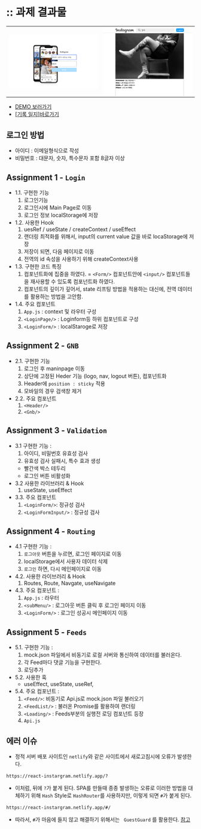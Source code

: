 <h1>:: 과제 결과물 </h2>
<table>
  <tbody>
    <tr>
      <td>
        <a href="">
          <img align="center" src="https://raw.githubusercontent.com/ohtaekwon/OHTK-Portfolio/master/images/instar_main_1.png" width="550" alt-text="로그인 페이지" >
        </a>
      </td>
      <td>
        <a href="">
          <img align="center" src="https://raw.githubusercontent.com/ohtaekwon/OHTK-Portfolio/master/images/instar_main_2.png" width="550" alt-text="메인페이지">
        </a>
      </td>
    </tr>
  </tbody>
</table>

- [DEMO 보러가기](https://react-instargram.netlify.app)
- [[기록 일지]바로가기](https://blog.naver.com/ohtk92)

## 로그인 방법

- 아이디 : 이메일형식으로 작성
- 비밀번호 : 대문자, 숫자, 특수문자 포함 8글자 이상

## Assignment 1 - `Login`

- 1.1. 구현한 기능
  1. 로그인기능
  2. 로그인시에 Main Page로 이동
  3. 로그인 정보 localStorage에 저장
- 1.2. 사용한 Hook
  1. uesRef / useState / createContext / useEffect
  2. 랜더링 최적화를 위해서, input의 current value 값을 바로 locaStorage에 저장
  3. 저장이 되면, 다음 페이지로 이동
  4. 전역의 id 속성을 사용하기 위해 createContext사용
- 1.3. 구현한 코드 특징
  1. 컴포넌트화에 집중을 하였다. = `<Form/>` 컴포넌트안에 `<input/>` 컴포넌트들을 재사용할 수 있도록 컴포넌트화 하였다.
  2. 컴포넌트의 깊이가 깊어서, state 리프팅 방법을 적용하는 대신에, 전역 데이터를 활용하는 방법을 고안함.
- 1.4. 주요 컴포넌트
  1. `App.js` : context 및 라우터 구성
  2. `<LoginPage/>` : Loginform등 하위 컴포넌트로 구성
  3. `<LoginForm/>` : localStaroge로 저장

## Assignment 2 - `GNB`

- 2.1. 구현한 기능
  1. 로그인 후 maninpage 이동
  2. 상단에 고정된 Heder 기능 (logo, nav, logout 버튼), 컴포넌트화
  3. Header에 `position : sticky` 적용
  4. 모바일의 경우 검색창 제거
- 2.2. 주요 컴포넌트
  1. `<Header/>`
  2. `<Gnb/>`

## Assignment 3 - `Validation`

- 3.1 구현한 기능 :
  1. 아이디, 비밀번호 유효성 검사
  2. 유효성 검사 실패시, 특수 효과 생성
  - 빨간색 박스 테두리
  - 로그인 버튼 비활성화
- 3.2 사용한 라이브러리 & Hook
  1. useState, useEffect
- 3.3. 주요 컴포넌트
  1. `<LoginForm/>`: 정규성 검사
  2. `<LoginFormInput/>` : 정규성 검사

## Assignment 4 - `Routing`

- 4.1 구현한 기능 :
  1. `로그아웃` 버튼을 누르면, 로그인 페이지로 이동
  2. localStorage에서 사용자 데이터 삭제
  3. `로그인` 하면, 다시 메인페이지로 이동
- 4.2. 사용한 라이브러리 & Hook
  1. Routes, Route, Navgate, useNavigate
- 4.3. 주요 컴포넌트 :
  1. `App.js` : 라우터
  2. `<subMenu/>` : 로그아웃 버튼 클릭 후 로그인 페이지 이동
  3. `<LoginForm/>` : 로그인 성공시 메인페이지 이동

## Assignment 5 - `Feeds`

- 5.1. 구현한 기능 :
  1.  mock.json 파일에서 비동기로 로컬 서버와 통신하여 데이터를 불러온다.
  2.  각 Feed마다 댓글 기능을 구현한다.
  3.  로딩추가
- 5.2. 사용한 훅
  - useEffect, useState, useRef,
- 5.4. 주요 컴포넌트 :
  1. `<Feed/>`: 비동기로 Api.js로 mock.json 파일 불러오기
  2. `<FeedList/>` : 불러온 Promise를 활용하여 랜더링
  3. `<Loading/>` : Feeds부분의 실행전 로딩 컴포넌트 등장
  4. `Api.js`

## 에러 이슈

- 정적 서버 배포 사이트인 `netlify`와 같은 사이트에서 새로고침시에 오류가 발생한다.

```
https://react-instargram.netlify.app/?
```

- 이처럼, 뒤에 `?`가 붙게 된다. SPA를 만들때 종종 발생하는 오류로 이러한 방법을 대체하기 위해 `Hash` Style로 `HashRouter`를 사용하지만, 이렇게 되면 `#`가 붙게 된다.

```
https://react-instargram.netlify.app/#/
```

- 따라서, `#`가 마음에 들지 않고 해결하기 위해서는 ` GuestGuard` 를 활용한다. [참고](https://darrengwon.tistory.com/245)
